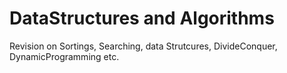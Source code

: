 # DataStructures and Algorithms
Revision on Sortings, Searching, data Strutcures, DivideConquer, DynamicProgramming etc.

